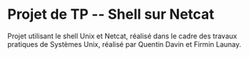 # Projet de TP -- Shell sur Netcat
Projet utilisant le shell Unix et Netcat, réalisé dans le cadre des travaux pratiques de Systèmes Unix, réalisé par Quentin Davin et Firmin Launay.
